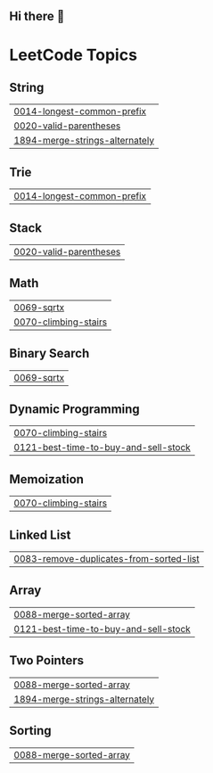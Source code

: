 ## Hi there 👋

<!--
**aidaanky/aidaanky** is a ✨ _special_ ✨ repository because its `README.md` (this file) appears on your GitHub profile.

Here are some ideas to get you started:

- 🔭 I’m currently working on ...
- 🌱 I’m currently learning ...
- 👯 I’m looking to collaborate on ...
- 🤔 I’m looking for help with ...
- 💬 Ask me about ...
- 📫 How to reach me: ...
- 😄 Pronouns: ...
- ⚡ Fun fact: ...
-->

<!---LeetCode Topics Start-->
# LeetCode Topics
## String
|  |
| ------- |
| [0014-longest-common-prefix](https://github.com/aidaanky/aidaanky/tree/master/0014-longest-common-prefix) |
| [0020-valid-parentheses](https://github.com/aidaanky/aidaanky/tree/master/0020-valid-parentheses) |
| [1894-merge-strings-alternately](https://github.com/aidaanky/aidaanky/tree/master/1894-merge-strings-alternately) |
## Trie
|  |
| ------- |
| [0014-longest-common-prefix](https://github.com/aidaanky/aidaanky/tree/master/0014-longest-common-prefix) |
## Stack
|  |
| ------- |
| [0020-valid-parentheses](https://github.com/aidaanky/aidaanky/tree/master/0020-valid-parentheses) |
## Math
|  |
| ------- |
| [0069-sqrtx](https://github.com/aidaanky/aidaanky/tree/master/0069-sqrtx) |
| [0070-climbing-stairs](https://github.com/aidaanky/aidaanky/tree/master/0070-climbing-stairs) |
## Binary Search
|  |
| ------- |
| [0069-sqrtx](https://github.com/aidaanky/aidaanky/tree/master/0069-sqrtx) |
## Dynamic Programming
|  |
| ------- |
| [0070-climbing-stairs](https://github.com/aidaanky/aidaanky/tree/master/0070-climbing-stairs) |
| [0121-best-time-to-buy-and-sell-stock](https://github.com/aidaanky/aidaanky/tree/master/0121-best-time-to-buy-and-sell-stock) |
## Memoization
|  |
| ------- |
| [0070-climbing-stairs](https://github.com/aidaanky/aidaanky/tree/master/0070-climbing-stairs) |
## Linked List
|  |
| ------- |
| [0083-remove-duplicates-from-sorted-list](https://github.com/aidaanky/aidaanky/tree/master/0083-remove-duplicates-from-sorted-list) |
## Array
|  |
| ------- |
| [0088-merge-sorted-array](https://github.com/aidaanky/aidaanky/tree/master/0088-merge-sorted-array) |
| [0121-best-time-to-buy-and-sell-stock](https://github.com/aidaanky/aidaanky/tree/master/0121-best-time-to-buy-and-sell-stock) |
## Two Pointers
|  |
| ------- |
| [0088-merge-sorted-array](https://github.com/aidaanky/aidaanky/tree/master/0088-merge-sorted-array) |
| [1894-merge-strings-alternately](https://github.com/aidaanky/aidaanky/tree/master/1894-merge-strings-alternately) |
## Sorting
|  |
| ------- |
| [0088-merge-sorted-array](https://github.com/aidaanky/aidaanky/tree/master/0088-merge-sorted-array) |
<!---LeetCode Topics End-->
